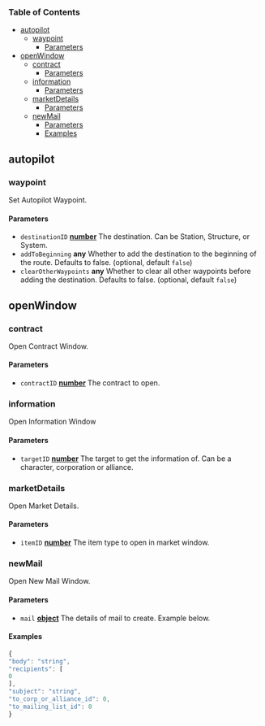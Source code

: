 <!-- Generated by documentation.js. Update this documentation by updating the source code. -->

### Table of Contents

*   [autopilot][1]
    *   [waypoint][2]
        *   [Parameters][3]
*   [openWindow][4]
    *   [contract][5]
        *   [Parameters][6]
    *   [information][7]
        *   [Parameters][8]
    *   [marketDetails][9]
        *   [Parameters][10]
    *   [newMail][11]
        *   [Parameters][12]
        *   [Examples][13]

## autopilot

### waypoint

Set Autopilot Waypoint.

#### Parameters

*   `destinationID` **[number][14]** The destination. Can be Station, Structure, or System.
*   `addToBeginning` **any** Whether to add the destination to the beginning of the route. Defaults to false. (optional, default `false`)
*   `clearOtherWaypoints` **any** Whether to clear all other waypoints before adding the destination. Defaults to false. (optional, default `false`)

## openWindow

### contract

Open Contract Window.

#### Parameters

*   `contractID` **[number][14]** The contract to open.

### information

Open Information Window

#### Parameters

*   `targetID` **[number][14]** The target to get the information of. Can be a character, corporation or alliance.

### marketDetails

Open Market Details.

#### Parameters

*   `itemID` **[number][14]** The item type to open in market window.

### newMail

Open New Mail Window.

#### Parameters

*   `mail` **[object][15]** The details of mail to create. Example below.

#### Examples

```javascript
{
"body": "string",
"recipients": [
0
],
"subject": "string",
"to_corp_or_alliance_id": 0,
"to_mailing_list_id": 0
}
```

[1]: #autopilot

[2]: #waypoint

[3]: #parameters

[4]: #openwindow

[5]: #contract

[6]: #parameters-1

[7]: #information

[8]: #parameters-2

[9]: #marketdetails

[10]: #parameters-3

[11]: #newmail

[12]: #parameters-4

[13]: #examples

[14]: https://developer.mozilla.org/docs/Web/JavaScript/Reference/Global_Objects/Number

[15]: https://developer.mozilla.org/docs/Web/JavaScript/Reference/Global_Objects/Object
